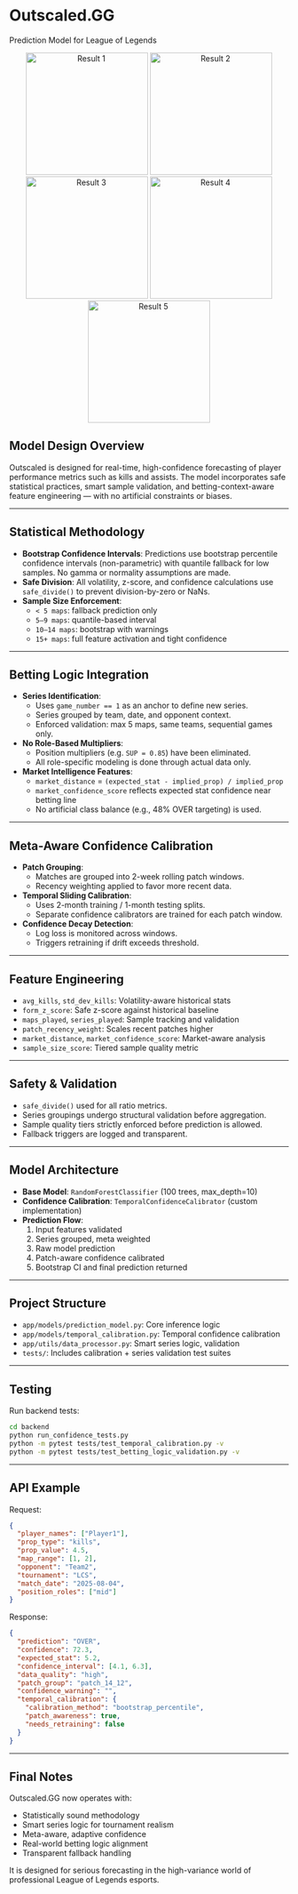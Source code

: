 # Outscaled.GG

Prediction Model for League of Legends

<p align="center">
  <img src="results/result.PNG" width="220" alt="Result 1">
  <img src="results/result1.PNG" width="220" alt="Result 2">
  <img src="results/result2.PNG" width="220" alt="Result 3">
  <img src="results/result3.PNG" width="220" alt="Result 4">
  <img src="results/result4.PNG" width="220" alt="Result 5">
</p>


## Model Design Overview

Outscaled is designed for real-time, high-confidence forecasting of player performance metrics such as kills and assists. The model incorporates safe statistical practices, smart sample validation, and betting-context-aware feature engineering — with no artificial constraints or biases.

---

## Statistical Methodology

- **Bootstrap Confidence Intervals**: Predictions use bootstrap percentile confidence intervals (non-parametric) with quantile fallback for low samples. No gamma or normality assumptions are made.
- **Safe Division**: All volatility, z-score, and confidence calculations use `safe_divide()` to prevent division-by-zero or NaNs.
- **Sample Size Enforcement**:
  - `< 5 maps`: fallback prediction only
  - `5–9 maps`: quantile-based interval
  - `10–14 maps`: bootstrap with warnings
  - `15+ maps`: full feature activation and tight confidence

---

## Betting Logic Integration

- **Series Identification**:
  - Uses `game_number == 1` as an anchor to define new series.
  - Series grouped by team, date, and opponent context.
  - Enforced validation: max 5 maps, same teams, sequential games only.
- **No Role-Based Multipliers**:
  - Position multipliers (e.g. `SUP = 0.85`) have been eliminated.
  - All role-specific modeling is done through actual data only.
- **Market Intelligence Features**:
  - `market_distance` = `(expected_stat - implied_prop) / implied_prop`
  - `market_confidence_score` reflects expected stat confidence near betting line
  - No artificial class balance (e.g., 48% OVER targeting) is used.

---

## Meta-Aware Confidence Calibration

- **Patch Grouping**:
  - Matches are grouped into 2-week rolling patch windows.
  - Recency weighting applied to favor more recent data.
- **Temporal Sliding Calibration**:
  - Uses 2-month training / 1-month testing splits.
  - Separate confidence calibrators are trained for each patch window.
- **Confidence Decay Detection**:
  - Log loss is monitored across windows.
  - Triggers retraining if drift exceeds threshold.

---

## Feature Engineering

- `avg_kills`, `std_dev_kills`: Volatility-aware historical stats
- `form_z_score`: Safe z-score against historical baseline
- `maps_played`, `series_played`: Sample tracking and validation
- `patch_recency_weight`: Scales recent patches higher
- `market_distance`, `market_confidence_score`: Market-aware analysis
- `sample_size_score`: Tiered sample quality metric

---

## Safety & Validation

- `safe_divide()` used for all ratio metrics.
- Series groupings undergo structural validation before aggregation.
- Sample quality tiers strictly enforced before prediction is allowed.
- Fallback triggers are logged and transparent.

---

## Model Architecture

- **Base Model**: `RandomForestClassifier` (100 trees, max_depth=10)
- **Confidence Calibration**: `TemporalConfidenceCalibrator` (custom implementation)
- **Prediction Flow**:
  1. Input features validated
  2. Series grouped, meta weighted
  3. Raw model prediction
  4. Patch-aware confidence calibrated
  5. Bootstrap CI and final prediction returned

---

## Project Structure

- `app/models/prediction_model.py`: Core inference logic
- `app/models/temporal_calibration.py`: Temporal confidence calibration
- `app/utils/data_processor.py`: Smart series logic, validation
- `tests/`: Includes calibration + series validation test suites

---

## Testing

Run backend tests:
```bash
cd backend
python run_confidence_tests.py
python -m pytest tests/test_temporal_calibration.py -v
python -m pytest tests/test_betting_logic_validation.py -v
```

---

## API Example

Request:
```json
{
  "player_names": ["Player1"],
  "prop_type": "kills",
  "prop_value": 4.5,
  "map_range": [1, 2],
  "opponent": "Team2",
  "tournament": "LCS",
  "match_date": "2025-08-04",
  "position_roles": ["mid"]
}
```

Response:
```json
{
  "prediction": "OVER",
  "confidence": 72.3,
  "expected_stat": 5.2,
  "confidence_interval": [4.1, 6.3],
  "data_quality": "high",
  "patch_group": "patch_14_12",
  "confidence_warning": "",
  "temporal_calibration": {
    "calibration_method": "bootstrap_percentile",
    "patch_awareness": true,
    "needs_retraining": false
  }
}
```

---

## Final Notes

Outscaled.GG now operates with:
- Statistically sound methodology
- Smart series logic for tournament realism
- Meta-aware, adaptive confidence
- Real-world betting logic alignment
- Transparent fallback handling

It is designed for serious forecasting in the high-variance world of professional League of Legends esports.

